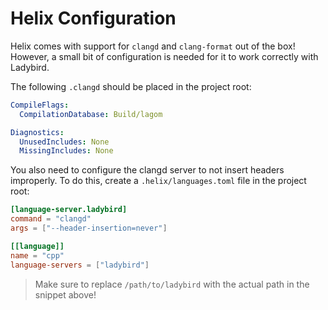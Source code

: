 # Helix Configuration
Helix comes with support for `clangd` and `clang-format` out of the box! However, a small bit of configuration is needed for it to work correctly with Ladybird.

The following `.clangd` should be placed in the project root:
```yaml
CompileFlags:
  CompilationDatabase: Build/lagom

Diagnostics:
  UnusedIncludes: None
  MissingIncludes: None
```

You also need to configure the clangd server to not insert headers improperly. To do this, create a `.helix/languages.toml` file in the project root:
```toml
[language-server.ladybird]
command = "clangd"
args = ["--header-insertion=never"]

[[language]]
name = "cpp"
language-servers = ["ladybird"]
```

> Make sure to replace `/path/to/ladybird` with the actual path in the snippet above!

